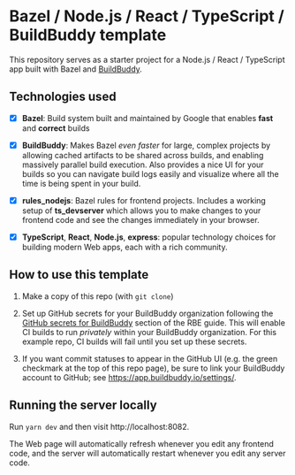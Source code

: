 # Bazel / Node.js / React / TypeScript / BuildBuddy template

This repository serves as a starter project for a Node.js / React / TypeScript app
built with Bazel and [BuildBuddy](https://buildbuddy.io).

## Technologies used

- [x] **Bazel**: Build system built and maintained by Google that enables **fast**
      and **correct** builds

- [x] **BuildBuddy**: Makes Bazel _even faster_ for large, complex projects by
      allowing cached artifacts to be shared across builds, and enabling massively
      parallel build execution. Also provides a nice UI for your builds so you
      can navigate build logs easily and visualize where all the time is being spent
      in your build.

- [x] **rules_nodejs**: Bazel rules for frontend projects. Includes a working setup of
      **ts_devserver** which allows you to make changes to your frontend code and see
      the changes immediately in your browser.

- [x] **TypeScript**, **React**, **Node.js**, **express**: popular technology choices for
      building modern Web apps, each with a rich community.

## How to use this template

1.  Make a copy of this repo (with `git clone`)

2.  Set up GitHub secrets for your BuildBuddy organization following
    the [GitHub secrets for BuildBuddy](https://www.buildbuddy.io/docs/rbe-github-actions#github-secrets)
    section of the RBE guide. This will enable CI builds to run _privately_
    within your BuildBuddy organization. For this example repo, CI builds will
    fail until you set up these secrets.

3.  If you want commit statuses to appear in the GitHub UI (e.g. the green checkmark
    at the top of this repo page), be sure to link your BuildBuddy account to GitHub;
    see https://app.buildbuddy.io/settings/.

## Running the server locally

Run `yarn dev` and then visit http://localhost:8082.

The Web page will automatically refresh whenever you edit any frontend code,
and the server will automatically restart whenever you edit any server code.
